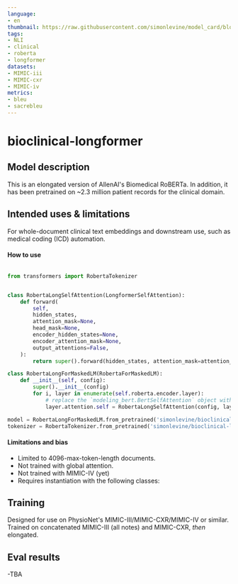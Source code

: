 ```yaml
---
language: 
- en
thumbnail: https://raw.githubusercontent.com/simonlevine/model_card/blob/master/3-Figure2-1%20(1).png
tags:
- NLI
- clinical
- roberta
- longformer
datasets:
- MIMIC-iii
- MIMIC-cxr
- MIMIC-iv
metrics:
- bleu
- sacrebleu
---
```


# bioclinical-longformer

## Model description

This is an elongated version of AllenAI's Biomedical RoBERTa.
In addition, it has been pretrained on ~2.3 million patient records for the clinical domain.

## Intended uses & limitations

For whole-document clinical text embeddings and downstream use, such as medical coding (ICD) automation.

#### How to use

```python

from transformers import RobertaTokenizer


class RobertaLongSelfAttention(LongformerSelfAttention):
    def forward(
        self,
        hidden_states,
        attention_mask=None,
        head_mask=None,
        encoder_hidden_states=None,
        encoder_attention_mask=None,
        output_attentions=False,
    ):
        return super().forward(hidden_states, attention_mask=attention_mask, output_attentions=output_attentions)

class RobertaLongForMaskedLM(RobertaForMaskedLM):
    def __init__(self, config):
        super().__init__(config)
        for i, layer in enumerate(self.roberta.encoder.layer):
            # replace the `modeling_bert.BertSelfAttention` object with `LongformerSelfAttention`
            layer.attention.self = RobertaLongSelfAttention(config, layer_id=i)

model = RobertaLongForMaskedLM.from_pretrained('simonlevine/bioclinical-longformer',gradient_checkpointing=True)
tokenizer = RobertaTokenizer.from_pretrained('simonlevine/bioclinical-longformer')

```

#### Limitations and bias

- Limited to 4096-max-token-length documents.
- Not trained with global attention.
- Not trained with MIMIC-IV (yet)
- Requires instantiation with the following classes:


## Training

Designed for use on PhysioNet's MIMIC-III/MIMIC-CXR/MIMIC-IV or similar.
Trained on concatenated MIMIC-III (all notes) and MIMIC-CXR, *then* elongated.

## Eval results

-TBA
